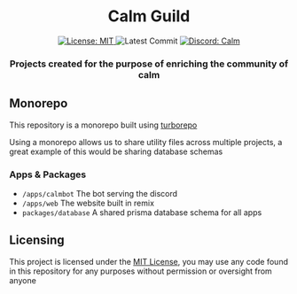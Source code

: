 <h1 align="center">Calm Guild</h1>
<!-- https://img.shields.io/github/license/calmguild/calmguild?style=flat-square -->
<p align="center">
  <a href="https://github.com/calmguild/calmguild/blobl/master/LICENSE"> 
    <img alt="License: MIT" src="https://img.shields.io/github/license/calmguild/calmguild?style=flat-square" taget="_blank" />
  </a>
  <img alt="Latest Commit" src="https://img.shields.io/github/last-commit/calmguild/calmguild?style=flat-square" target="_blank"/>
  <a href="https://discord.gg/calm"> 
    <img alt="Discord: Calm" src="https://img.shields.io/discord/501501905508237312?color=red&style=flat-square" taget="_blank" />
  </a>
</p>

<h3 align="center">Projects created for the purpose of enriching the community of calm</h3>

## Monorepo

This repository is a monorepo built using [turborepo](https://turborepo.org/)

Using a monorepo allows us to share utility files across multiple projects, a great example of this would be sharing database schemas

### Apps & Packages
- `/apps/calmbot` The bot serving the discord
- `/apps/web` The website built in remix
- `packages/database` A shared prisma database schema for all apps 

## Licensing

This project is licensed under the [MIT License]("https://github.com/calmguild/calmguild/blobl/master/LICENSE"), you may use any code found in this repository for any purposes without permission or oversight from anyone
